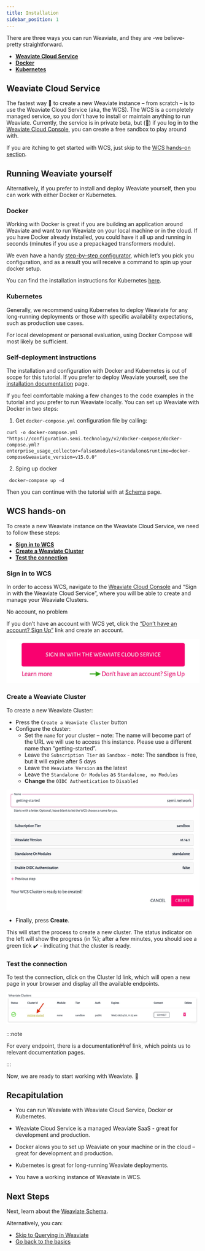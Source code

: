 ```yaml
---
title: Installation
sidebar_position: 1
---
```


<badges></badges>

There are three ways you can run Weaviate, and they are -we believe- pretty straightforward.

* [**Weaviate Cloud Service**](#weaviate-cloud-service)
* [**Docker**](#docker)
* [**Kubernetes**](#kubernetes)

## Weaviate Cloud Service

The fastest way 🚀 to create a new Weaviate instance – from scratch – is to use the Weaviate Cloud Service (aka, the WCS). The WCS is a completely managed service, so you don’t have to install or maintain anything to run Weaviate. Currently, the service is in private beta, but (🤫) if you log in to the [Weaviate Cloud Console](https://console.semi.technology/), you can create a free sandbox to play around with.

If you are itching to get started with WCS, just skip to the [WCS hands-on section](#wcs-hands-on).

## Running Weaviate yourself

Alternatively, if you prefer to install and deploy Weaviate yourself, then you can work with either Docker or Kubernetes.

### Docker

Working with Docker is great if you are building an application around Weaviate and want to run Weaviate on your local machine or in the cloud. If you have Docker already installed, you could have it all up and running in seconds (minutes if you use a prepackaged transformers module).

We even have a handy [step-by-step configurator](https://weaviate.io/developers/weaviate/current/installation/docker-compose.html#configurator), which let’s you pick you configuration, and as a result you will receive a command to spin up your docker setup.

You can find the installation instructions for Kubernetes [here](https://weaviate.io/developers/weaviate/current/installation/docker-compose.html#configurator).

### Kubernetes

Generally, we recommend using Kubernetes to deploy Weaviate for any long-running deployments or those with specific availability expectations, such as production use cases.

For local development or personal evaluation, using Docker Compose will most likely be sufficient.

### Self-deployment instructions

The installation and configuration with Docker and Kubernetes is out of scope for this tutorial. If you prefer to deploy Weaviate yourself, see the [installation documentation](https://weaviate.io/developers/weaviate/current/installation/) page. 

If you feel comfortable making a few changes to the code examples in the tutorial and you prefer to run Weaviate locally. You can set up Weaviate with Docker in two steps:

1. Get `docker-compose.yml` configuration file by calling:

``` 
curl -o docker-compose.yml "https://configuration.semi.technology/v2/docker-compose/docker-compose.yml?enterprise_usage_collector=false&modules=standalone&runtime=docker-compose&weaviate_version=v15.0.0"
```

2. Sping up docker

```
 docker-compose up -d
```

Then you can continue with the tutorial with at [Schema](./schema) page.

## WCS hands-on

To create a new Weaviate instance on the Weaviate Cloud Service, we need to follow these steps:

* [**Sign in to WCS**](#sign-in-to-wcs)
* [**Create a Weaviate Cluster**](#create-a-weaviate-cluster)
* [**Test the connection**](#test-the-connection)

### Sign in to WCS

In order to access WCS, navigate to the [Weaviate Cloud Console](https://console.semi.technology/) and “Sign in with the Weaviate Cloud Service”, where you will be able to create and manage your Weaviate Clusters.

No account, no problem

If you don’t have an account with WCS yet, click the [“Don’t have an account? Sign Up”](https://auth.wcs.api.semi.technology/auth/realms/SeMI/protocol/openid-connect/registrations?client_id=wcs&response_type=code&redirect_uri=https://console.semi.technology/console/wcs) link and create an account.

![register](./img/register.jpg)

### Create a Weaviate Cluster

To create a new Weaviate Cluster:

* Press the `Create a Weaviate Cluster` button
* Configure the cluster:
    * Set the `name` for your cluster – note: The name will become part of the URL we will use to access this instance. Please use a different name than “getting-started”.
    * Leave the `Subscription Tier` as `Sandbox` - note: The sandbox is free, but it will expire after 5 days
    * Leave the `Weaviate Version` as the latest
    * Leave the `Standalone Or Modules` as `Standalone, no Modules`
    * **Change** the `OIDC Authentication` to `Disabled`

![cluster-configuration](./img/cluster-configuration.jpg)

* Finally, press **Create**.

This will start the process to create a new cluster. The status indicator on the left will show the progress (in %); after a few minutes, you should see a green tick ✔️ - indicating that the cluster is ready.

### Test the connection

To test the connection, click on the Cluster Id link, which will open a new page in your browser and display all the available endpoints.

![weaviate_cluster](./img/weaviate-cluster.jpg)

:::note

For every endpoint, there is a documentationHref link, which points us to relevant documentation pages.

:::

Now, we are ready to start working with Weaviate. 🎉

## Recapitulation

* You can run Weaviate with Weaviate Cloud Service, Docker or Kubernetes.

* Weaviate Cloud Service is a managed Weaviate SaaS - great for development and production.

* Docker alows you to set up Weaviate on your machine or in the cloud – great for development and production.

* Kubernetes is great for long-running Weaviate deployments.

* You have a working instance of Weaviate in WCS.

## Next Steps
Next, learn about the [Weaviate Schema](./schema).

Alternatively, you can:

* [Skip to Querying in Weaviate](./query)
* [Go back to the basics](https://weaviate.io/developers/weaviate/current/core-knowledge/basics.html)
